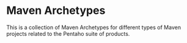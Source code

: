 # Maven Archetypes

This is a collection of Maven Archetypes for different types of Maven projects
related to the Pentaho suite of products.
